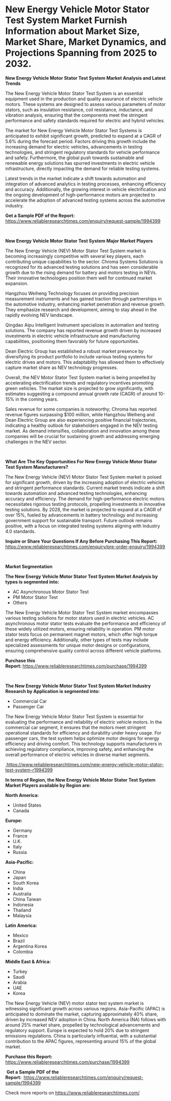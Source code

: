<p><h1>New Energy Vehicle Motor Stator Test System Market Furnish Information about Market Size, Market Share, Market Dynamics, and Projections Spanning from 2025 to 2032.</h1></p><p><strong>New Energy Vehicle Motor Stator Test System Market Analysis and Latest Trends</strong></p>
<p><p>The New Energy Vehicle Motor Stator Test System is an essential equipment used in the production and quality assurance of electric vehicle motors. These systems are designed to assess various parameters of motor stators, such as insulation resistance, coil resistance, inductance, and vibration analysis, ensuring that the components meet the stringent performance and safety standards required for electric and hybrid vehicles.</p><p>The market for New Energy Vehicle Motor Stator Test Systems is anticipated to exhibit significant growth, predicted to expand at a CAGR of 5.6% during the forecast period. Factors driving this growth include the increasing demand for electric vehicles, advancements in testing technologies, and stringent regulatory standards for vehicle performance and safety. Furthermore, the global push towards sustainable and renewable energy solutions has spurred investments in electric vehicle infrastructure, directly impacting the demand for reliable testing systems.</p><p>Latest trends in the market indicate a shift towards automation and integration of advanced analytics in testing processes, enhancing efficiency and accuracy. Additionally, the growing interest in vehicle electrification and the ongoing development of high-performance motors are projected to accelerate the adoption of advanced testing systems across the automotive industry.</p></p>
<p><strong>Get a Sample PDF of the Report:&nbsp;</strong> <a href="https://www.reliableresearchtimes.com/enquiry/request-sample/1994399?utm_campaign=2515&utm_medium=2&utm_source=Github&utm_content=ia&utm_term=28022025&utm_id=new-energy-vehicle-motor-stator-test-system">https://www.reliableresearchtimes.com/enquiry/request-sample/1994399</a></p>
<p>&nbsp;</p>
<p><strong>New Energy Vehicle Motor Stator Test System Major Market Players</strong></p>
<p><p>The New Energy Vehicle (NEV) Motor Stator Test System market is becoming increasingly competitive with several key players, each contributing unique capabilities to the sector. Chroma Systems Solutions is recognized for its advanced testing solutions and has seen considerable growth due to the rising demand for battery and motors testing in NEVs. Their innovative technologies position them well for continued market expansion.</p><p>Hangzhou Weiheng Technology focuses on providing precision measurement instruments and has gained traction through partnerships in the automotive industry, enhancing market penetration and revenue growth. They emphasize research and development, aiming to stay ahead in the rapidly evolving NEV landscape.</p><p>Qingdao Aipu Intelligent Instrument specializes in automation and testing solutions. The company has reported revenue growth driven by increased investments in electric vehicle infrastructure and manufacturing capabilities, positioning them favorably for future opportunities.</p><p>Dean Electric Group has established a robust market presence by diversifying its product portfolio to include various testing systems for electric drives and motors. This adaptability has allowed them to effectively capture market share as NEV technology progresses.</p><p>Overall, the NEV Motor Stator Test System market is being propelled by accelerating electrification trends and regulatory incentives promoting green vehicles. The market size is projected to grow significantly, with estimates suggesting a compound annual growth rate (CAGR) of around 10-15% in the coming years.</p><p>Sales revenue for some companies is noteworthy; Chroma has reported revenue figures surpassing $100 million, while Hangzhou Weiheng and Dean Electric Group are also experiencing positive financial trajectories, indicating a healthy outlook for stakeholders engaged in the NEV testing market. As demand intensifies, collaboration and innovation among these companies will be crucial for sustaining growth and addressing emerging challenges in the NEV sector.</p></p>
<p>&nbsp;</p>
<p><strong>What Are The Key Opportunities For New Energy Vehicle Motor Stator Test System Manufacturers?</strong></p>
<p><p>The New Energy Vehicle (NEV) Motor Stator Test System market is poised for significant growth, driven by the increasing adoption of electric vehicles and stringent performance standards. Current market trends indicate a shift towards automation and advanced testing technologies, enhancing accuracy and efficiency. The demand for high-performance electric motors necessitates rigorous testing protocols, propelling investments in innovative testing solutions. By 2028, the market is projected to expand at a CAGR of over 15%, fueled by advancements in battery technology and increasing government support for sustainable transport. Future outlook remains positive, with a focus on integrated testing systems aligning with Industry 4.0 standards.</p></p>
<p><strong>Inquire or Share Your Questions If Any Before Purchasing This Report:</strong> <a href="https://www.reliableresearchtimes.com/enquiry/pre-order-enquiry/1994399?utm_campaign=2515&utm_medium=2&utm_source=Github&utm_content=ia&utm_term=28022025&utm_id=new-energy-vehicle-motor-stator-test-system">https://www.reliableresearchtimes.com/enquiry/pre-order-enquiry/1994399</a></p>
<p>&nbsp;</p>
<p><strong>Market Segmentation</strong></p>
<p><strong>The New Energy Vehicle Motor Stator Test System Market Analysis by types is segmented into:</strong></p>
<p><ul><li>AC Asynchronous Motor Stator Test</li><li>PM Motor Stator Test</li><li>Others</li></ul></p>
<p><p>The New Energy Vehicle Motor Stator Test System market encompasses various testing solutions for motor stators used in electric vehicles. AC asynchronous motor stator tests evaluate the performance and efficiency of these widely utilized motors, ensuring reliability in operation. PM motor stator tests focus on permanent magnet motors, which offer high torque and energy efficiency. Additionally, other types of tests may include specialized assessments for unique motor designs or configurations, ensuring comprehensive quality control across different vehicle platforms.</p></p>
<p><strong>Purchase this Report:&nbsp;</strong><a href="https://www.reliableresearchtimes.com/purchase/1994399?utm_campaign=2515&utm_medium=2&utm_source=Github&utm_content=ia&utm_term=28022025&utm_id=new-energy-vehicle-motor-stator-test-system">https://www.reliableresearchtimes.com/purchase/1994399</a></p>
<p>&nbsp;</p>
<p><strong>The New Energy Vehicle Motor Stator Test System Market Industry Research by Application is segmented into:</strong></p>
<p><ul><li>Commercial Car</li><li>Passenger Car</li></ul></p>
<p><p>The New Energy Vehicle Motor Stator Test System is essential for evaluating the performance and reliability of electric vehicle motors. In the commercial car segment, it ensures that the motors meet stringent operational standards for efficiency and durability under heavy usage. For passenger cars, the test system helps optimize motor designs for energy efficiency and driving comfort. This technology supports manufacturers in achieving regulatory compliance, improving safety, and enhancing the overall performance of electric vehicles in diverse market segments.</p></p>
<p><a href="https://www.reliableresearchtimes.com/new-energy-vehicle-motor-stator-test-system-r1994399?utm_campaign=2515&utm_medium=2&utm_source=Github&utm_content=ia&utm_term=28022025&utm_id=new-energy-vehicle-motor-stator-test-system">&nbsp;https://www.reliableresearchtimes.com/new-energy-vehicle-motor-stator-test-system-r1994399</a></p>
<p><strong>In terms of Region, the New Energy Vehicle Motor Stator Test System Market Players available by Region are:</strong></p>
<p>
    <p> <strong> North America: </strong>
        <ul>
            <li>United States</li>
            <li>Canada</li>
        </ul>
        </p> 
    <p> <strong> Europe: </strong>
        <ul>
            <li>Germany</li>
            <li>France</li>
            <li>U.K.</li>
            <li>Italy</li>
            <li>Russia</li>
        </ul>
        </p> 
    <p> <strong> Asia-Pacific: </strong>
        <ul>
            <li>China</li>
            <li>Japan</li>
            <li>South Korea</li>
            <li>India</li>
            <li>Australia</li>
            <li>China Taiwan</li>
            <li>Indonesia</li>
            <li>Thailand</li>
            <li>Malaysia</li>
        </ul>
        </p> 
    <p> <strong> Latin America: </strong>
        <ul>
            <li>Mexico</li>
            <li>Brazil</li>
            <li>Argentina Korea</li>
            <li>Colombia</li>
        </ul>
        </p> 
    <p> <strong> Middle East & Africa: </strong>
        <ul>
            <li>Turkey</li>
            <li>Saudi</li>
            <li>Arabia</li>
            <li>UAE</li>
            <li>Korea</li>
        </ul>
    </p>
    </p>
<p><p>The New Energy Vehicle (NEV) motor stator test system market is witnessing significant growth across various regions. Asia-Pacific (APAC) is anticipated to dominate the market, capturing approximately 40% share, driven by increased NEV adoption in China. North America (NA) follows with around 25% market share, propelled by technological advancements and regulatory support. Europe is expected to hold 20% due to stringent emissions regulations. China is particularly influential, with a substantial contribution to the APAC figures, representing around 15% of the global market.</p></p>
<p><strong>Purchase this Report: </strong><a href="https://www.reliableresearchtimes.com/purchase/1994399?utm_campaign=2515&utm_medium=2&utm_source=Github&utm_content=ia&utm_term=28022025&utm_id=new-energy-vehicle-motor-stator-test-system">https://www.reliableresearchtimes.com/purchase/1994399</a></p>
<p>&nbsp;<strong>Get a Sample PDF of the Report:&nbsp;&nbsp;</strong><a href="https://www.reliableresearchtimes.com/enquiry/request-sample/1994399?utm_campaign=2515&utm_medium=2&utm_source=Github&utm_content=ia&utm_term=28022025&utm_id=new-energy-vehicle-motor-stator-test-system">https://www.reliableresearchtimes.com/enquiry/request-sample/1994399</a></p>
<p><strong></strong></p>
<p>Check more reports on <a href="https://www.reliableresearchtimes.com/?utm_campaign=2515&utm_medium=2&utm_source=Github&utm_content=ia&utm_term=28022025&utm_id=new-energy-vehicle-motor-stator-test-system">https://www.reliableresearchtimes.com/</a></p>